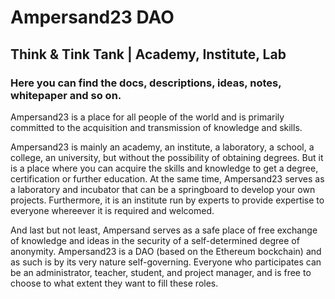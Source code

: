 # Ampersand23 DAO
## Think & Tink Tank | Academy, Institute, Lab

### Here you can find the docs, descriptions, ideas, notes, whitepaper and so on.

Ampersand23 is a place for all people of the world and is primarily committed to the acquisition and transmission of knowledge and skills.

Ampersand23 is mainly an academy, an institute, a laboratory, a school, a college, an university, but without the possibility of obtaining degrees. But it is a place where you can acquire the skills and knowledge to get a degree, certification or further education. At the same time, Ampersand23 serves as a laboratory and incubator that can be a springboard to develop your own projects. Furthermore, it is an institute run by experts to provide expertise to everyone whereever it is required and welcomed.

And last but not least, Ampersand serves as a safe place of free exchange of knowledge and ideas in the security of a self-determined degree of anonymity. Ampersand23 is a DAO (based on the Ethereum bockchain) and as such is by its very nature self-governing. Everyone who participates can be an administrator, teacher, student, and project manager, and is free to choose to what extent they want to fill these roles.
